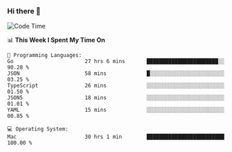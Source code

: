 ### Hi there 👋

<!--
**CrazyCollin/crazycollin** is a ✨ _special_ ✨ repository because its `README.md` (this file) appears on your GitHub profile.

Here are some ideas to get you started:

- 🔭 I’m currently working on ...
- 🌱 I’m currently learning ...
- 👯 I’m looking to collaborate on ...
- 🤔 I’m looking for help with ...
- 💬 Ask me about ...
- 📫 How to reach me: ...
- 😄 Pronouns: ...
- ⚡ Fun fact: ...
-->

<!--START_SECTION:waka-->
![Code Time](http://img.shields.io/badge/Code%20Time-4%2C518%20hrs%207%20mins-blue)

📊 **This Week I Spent My Time On** 

```text
💬 Programming Languages: 
Go                       27 hrs 6 mins       ███████████████████████░░   90.28 % 
JSON                     58 mins             █░░░░░░░░░░░░░░░░░░░░░░░░   03.25 % 
TypeScript               26 mins             ░░░░░░░░░░░░░░░░░░░░░░░░░   01.50 % 
JSON5                    18 mins             ░░░░░░░░░░░░░░░░░░░░░░░░░   01.01 % 
YAML                     15 mins             ░░░░░░░░░░░░░░░░░░░░░░░░░   00.85 % 

💻 Operating System: 
Mac                      30 hrs 1 min        █████████████████████████   100.00 % 
```


<!--END_SECTION:waka-->
